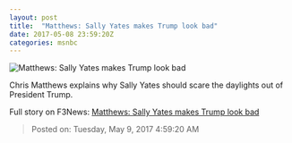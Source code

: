 ```yaml
---
layout: post
title:  "Matthews: Sally Yates makes Trump look bad"
date: 2017-05-08 23:59:20Z
categories: msnbc
---
```


![Matthews: Sally Yates makes Trump look bad](http://media1.s-nbcnews.com/j/MSNBC/Components/Video/201705/2017-05-08T23-59-27-8Z--1280x720.video_1067x600.jpg)

Chris Matthews explains why Sally Yates should scare the daylights out of President Trump.


Full story on F3News: [Matthews: Sally Yates makes Trump look bad](http://www.f3nws.com/n/AQfBb)

> Posted on: Tuesday, May 9, 2017 4:59:20 AM
